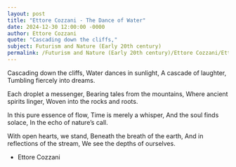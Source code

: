 ```yaml
---
layout: post
title: "Ettore Cozzani - The Dance of Water"
date: 2024-12-30 12:00:00 -0000
author: Ettore Cozzani
quote: "Cascading down the cliffs,"
subject: Futurism and Nature (Early 20th century)
permalink: /Futurism and Nature (Early 20th century)/Ettore Cozzani/Ettore Cozzani - The Dance of Water
---
```


Cascading down the cliffs,
Water dances in sunlight,
A cascade of laughter,
Tumbling fiercely into dreams.

Each droplet a messenger,
Bearing tales from the mountains,
Where ancient spirits linger,
Woven into the rocks and roots.

In this pure essence of flow,
Time is merely a whisper,
And the soul finds solace,
In the echo of nature’s call.

With open hearts, we stand,
Beneath the breath of the earth,
And in reflections of the stream,
We see the depths of ourselves.

- Ettore Cozzani
